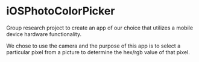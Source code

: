 # iOSPhotoColorPicker

Group research project to create an app of our choice that utilizes a mobile device hardware functionality. 

We chose to use the camera and the purpose of this app is to select a particular pixel from a picture to determine the hex/rgb value of that pixel.
